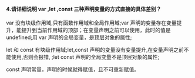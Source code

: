 #### 4.请详细说明 var ,let ,const 三种声明变量的方式直接的具体差别？

var 没有块级作用域,只有函数作用域和全局作用域;var 声明的变量存在变量提升，能提升到当前作用域的顶部；在变量声明之前可以使用，此时的值是 undefined;用 var 声明的全局变量，是顶层对象的属性;

let 和 const 有块级作用域;let,const 声明的变量没有变量提升,在变量声明之前不能使用,否则会报错,
;let const 声明的全局变量不是顶层对象的属性;

const 声明常量，声明的时候就得赋值，且不可重新赋值。
